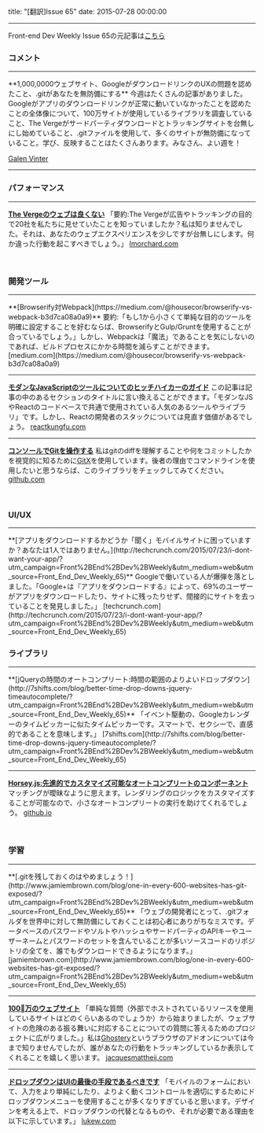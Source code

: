 title: "[翻訳]Issue 65"
date: 2015-07-28 00:00:00

---
Front-end Dev Weekly Issue 65の元記事は[こちら](https://frontenddevweekly.curated.co/issues/65)

### コメント
<hr>
**1,000,0000ウェブサイト、GoogleがダウンロードリンクのUXの問題を認めたこと、.gitがあなたを無防備にする**
今週はたくさんの記事がありました。Googleがアプリのダウンロードリンクが正常に動いていなかったことを認めたことの全体像について、100万サイトが使用しているライブラリを調査していること、The Vergeがサードパーティダウンロードとトラッキングサイトを台無しにし始めていること、.gitファイルを使用して、多くのサイトが無防備になっていること。学び、反映することはたくさんあります。みなさん、よい週を！

[Galen Vinter](https://twitter.com/gvinter)

<hr>

### パフォーマンス

<hr>

**[The Vergeのウェブは良くない](http://blog.lmorchard.com/2015/07/22/the-verge-web-sucks/?utm_campaign=Front%2BEnd%2BDev%2BWeekly&utm_medium=web&utm_source=Front_End_Dev_Weekly_65)**
「要約:The Vergeが広告やトラッキングの目的で20社を私たちに見せていたことを知っていましたか？私は知りませんでした。それは、あなたのウェブエクスペリエンスを少しですが台無しにします。何か違った行動を起こすべきでしょう。」
[lmorchard.com](http://blog.lmorchard.com/2015/07/22/the-verge-web-sucks/?utm_campaign=Front%2BEnd%2BDev%2BWeekly&utm_medium=web&utm_source=Front_End_Dev_Weekly_65)

<br>

### 開発ツール

<hr>
**[Browserify対Webpack](https://medium.com/@housecor/browserify-vs-webpack-b3d7ca08a0a9)**
要約:「もし1から小さくて単純な目的のツールを明確に設定することを好むならば、BrowserifyとGulp/Gruntを使用することが合っているでしょう。」しかし、Webpackは「魔法」であることを気にしないのであれば、ビルドプロセスにかかる時間を減らすことができます。
[medium.com](https://medium.com/@housecor/browserify-vs-webpack-b3d7ca08a0a9)

---

**[モダンなJavaScriptのツールについてのヒッチハイカーのガイド](http://reactkungfu.com/2015/07/the-hitchhikers-guide-to-modern-javascript-tooling/?utm_campaign=Front%2BEnd%2BDev%2BWeekly&utm_medium=web&utm_source=Front_End_Dev_Weekly_65)**
この記事は記事の中のあるセクションのタイトルに言い換えることができます。「モダンなJSやReactのコードベースで共通で使用されている人気のあるツールやライブラリ」です。しかし、Reactの開発者のスタックについては見直す価値があるでしょう。
[reactkungfu.com](http://reactkungfu.com/2015/07/the-hitchhikers-guide-to-modern-javascript-tooling/?utm_campaign=Front%2BEnd%2BDev%2BWeekly&utm_medium=web&utm_source=Front_End_Dev_Weekly_65)

---
**[コンソールでGitを操作する](https://github.com/golbin/git-commander?utm_campaign=Front%2BEnd%2BDev%2BWeekly&utm_medium=web&utm_source=Front_End_Dev_Weekly_65)**
私はgitのdiffを理解することや何をコミットしたかを視覚的に知るために[GitX](http://gitx.frim.nl/?utm_campaign=Front%2BEnd%2BDev%2BWeekly&utm_medium=web&utm_source=Front_End_Dev_Weekly_65)を使用しています。後者の理由でコマンドラインを使用したいと思うならば、このライブラリをチェックしてみてください。
[github.com](https://github.com/golbin/git-commander?utm_campaign=Front%2BEnd%2BDev%2BWeekly&utm_medium=web&utm_source=Front_End_Dev_Weekly_65)

<br>

### UI/UX

<hr>
**[アプリをダウンロードするかどうか「聞く」モバイルサイトに困っていますか？あなたは1人ではありません。](http://techcrunch.com/2015/07/23/i-dont-want-your-app/?utm_campaign=Front%2BEnd%2BDev%2BWeekly&utm_medium=web&utm_source=Front_End_Dev_Weekly_65)**
Googleで働いている人が爆弾を落としました。「Google+は『アプリをダウンロードする』によって、69%のユーザーがアプリをダウンロードしたり、サイトに残ったりせず、間接的にサイトを去っていることを発見しました。」
[techcrunch.com](http://techcrunch.com/2015/07/23/i-dont-want-your-app/?utm_campaign=Front%2BEnd%2BDev%2BWeekly&utm_medium=web&utm_source=Front_End_Dev_Weekly_65)

<br>

### ライブラリ

<hr>
**[jQueryの時間のオートコンプリート:時間の範囲のよりよいドロップダウン](http://7shifts.com/blog/better-time-drop-downs-jquery-timeautocomplete/?utm_campaign=Front%2BEnd%2BDev%2BWeekly&utm_medium=web&utm_source=Front_End_Dev_Weekly_65)**
「イベント駆動の、Googleカレンダーのタイムピッカーに似たタイムピッカーです。スマートで、セクシーで、直感的であることを意味します。」
[7shifts.com](http://7shifts.com/blog/better-time-drop-downs-jquery-timeautocomplete/?utm_campaign=Front%2BEnd%2BDev%2BWeekly&utm_medium=web&utm_source=Front_End_Dev_Weekly_65)

---

**[Horsey.js:先進的でカスタマイズ可能なオートコンプリートのコンポーネント](http://bevacqua.github.io/horsey/?utm_campaign=Front%2BEnd%2BDev%2BWeekly&utm_medium=web&utm_source=Front_End_Dev_Weekly_65)**
マッチングが曖昧なように思えます。レンダリングのロジックをカスタマイズすることが可能なので、小さなオートコンプリートの実行を助けてくれるでしょう。
[github.io](http://bevacqua.github.io/horsey/?utm_campaign=Front%2BEnd%2BDev%2BWeekly&utm_medium=web&utm_source=Front_End_Dev_Weekly_65)

<br>

### 学習

<hr>
**[.gitを残しておくのはやめましょう！](http://www.jamiembrown.com/blog/one-in-every-600-websites-has-git-exposed/?utm_campaign=Front%2BEnd%2BDev%2BWeekly&utm_medium=web&utm_source=Front_End_Dev_Weekly_65)**
「ウェブの開発者にとって、.gitフォルダを世界中に対して無防備にしておくことは初心者にありがちなミスです。データベースのパスワードやソルトやハッシュやサードパーティのAPIキーやユーザーネームとパスワードのセットを含んでいることが多いソースコードのリポジトリの全てを、誰でもダウンロードできるようになります。」
[jamiembrown.com](http://www.jamiembrown.com/blog/one-in-every-600-websites-has-git-exposed/?utm_campaign=Front%2BEnd%2BDev%2BWeekly&utm_medium=web&utm_source=Front_End_Dev_Weekly_65)

---

**[100万のウェブサイト](http://jacquesmattheij.com/one-million-websites?utm_campaign=Front%2BEnd%2BDev%2BWeekly&utm_medium=web&utm_source=Front_End_Dev_Weekly_65)**
「単純な質問（外部でホストされているリソースを使用しているサイトはどのくらいあるのでしょうか）から始まりましたが、ウェブサイトの危険のある振る舞いに対応することについての質問に答えるためのプロジェクトに広がりました。」私は[Ghostery](https://www.ghostery.com/en/try-us/download-add-on/?utm_campaign=Front%2BEnd%2BDev%2BWeekly&utm_medium=web&utm_source=Front_End_Dev_Weekly_65)というブラウザのアドオンについては今まで知りませんでしたが、誰があなたの行動をトラッキングしているか表示してくれることを嬉しく思います。
[jacquesmattheij.com](http://jacquesmattheij.com/one-million-websites?utm_campaign=Front%2BEnd%2BDev%2BWeekly&utm_medium=web&utm_source=Front_End_Dev_Weekly_65)

---

**[ドロップダウンはUIの最後の手段であるべきです](http://www.lukew.com/ff/entry.asp?1950&utm_campaign=Front%2BEnd%2BDev%2BWeekly&utm_medium=web&utm_source=Front_End_Dev_Weekly_65)**
「モバイルのフォームにおいて、入力をより単純にしたり、よりよく動くコントロールを適切にするためにドロップダウンメニューを使用することが多くなりすぎていると思います。デザインを考える上で、ドロップダウンの代替となるものや、それが必要である理由を以下に示しています。」
[lukew.com](http://www.lukew.com/ff/entry.asp?1950&utm_campaign=Front%2BEnd%2BDev%2BWeekly&utm_medium=web&utm_source=Front_End_Dev_Weekly_65)